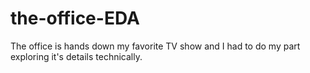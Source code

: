 # the-office-EDA

The office is hands down my favorite TV show and I had to do my part exploring it's details technically.
